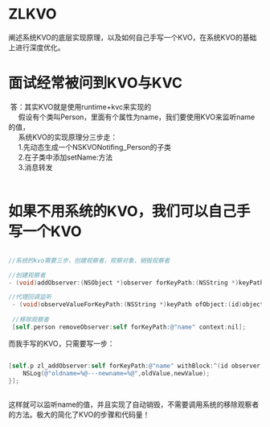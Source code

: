 # ZLKVO
阐述系统KVO的底层实现原理，以及如何自己手写一个KVO，在系统KVO的基础上进行深度优化。

# 面试经常被问到KVO与KVC

  答：其实KVO就是使用runtime+kvc来实现的<br>
      假设有个类叫Person，里面有个属性为name，我们要使用KVO来监听name的值，<br>
      系统KVO的实现原理分三步走：<br>
      1.先动态生成一个NSKVONotifing_Person的子类<br>
      2.在子类中添加setName:方法<br>
      3.消息转发<br>
      
# 如果不用系统的KVO，我们可以自己手写一个KVO

```Objective-C

//系统的kvo需要三步，创建观察者，观察对象，销毁观察者

//创建观察者
- (void)addObserver:(NSObject *)observer forKeyPath:(NSString *)keyPath options:(NSKeyValueObservingOptions)options context:(void *)context;

//代理回调监听
 - (void)observeValueForKeyPath:(NSString *)keyPath ofObject:(id)object change:(NSDictionary *)change context:(void *)context;
 
 //移除观察者
 [self.person removeObserver:self forKeyPath:@"name" context:nil];

```

而我手写的KVO，只需要写一步：

```Objective-C

[self.p zl_addObserver:self forKeyPath:@"name" withBlock:^(id observer, NSString *keyPath, id oldValue, id newValue) {
    NSLog(@"oldname=%@---newname=%@",oldValue,newValue);
}];
    
```

这样就可以监听name的值，并且实现了自动销毁，不需要调用系统的移除观察者的方法。极大的简化了KVO的步骤和代码量！
